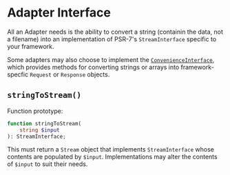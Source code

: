 # Adapter Interface

All an Adapter needs is the ability to convert a string (containin the data, not a filename)
into an implementation of PSR-7's `StreamInterface` specific to your framework.

Some adapters may also choose to implement the [`ConvenienceInterface`](ConvenienceInterface.md),
which provides methods for converting strings or arrays into framework-specfic `Request` or
`Response` objects.

## `stringToStream()`

Function prototype:

```php
function stringToStream(
    string $input
): StreamInterface;
```

This must return a `Stream` object that implements `StreamInterface` whose contents are populated
by `$input`. Implementations may alter the contents of `$input` to suit their needs. 

